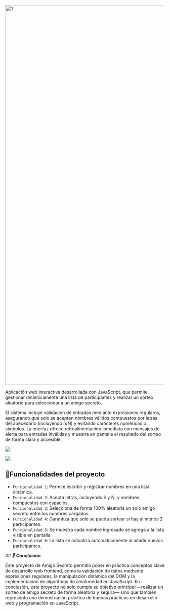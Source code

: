 <img width="1800" height="1200" alt="1" src="https://github.com/user-attachments/assets/50e52d8e-5f53-4db9-be49-516264cbf39d" />

Aplicación web interactiva desarrollada con JavaScript, que permite gestionar dinámicamente una lista de participantes y realizar un sorteo aleatorio para seleccionar a un amigo secreto.

El sistema incluye validación de entradas mediante expresiones regulares, asegurando que solo se acepten nombres válidos compuestos por letras del abecedario (incluyendo ñ/Ñ) y evitando caracteres numéricos o símbolos. La interfaz ofrece retroalimentación inmediata con mensajes de alerta para entradas inválidas y muestra en pantalla el resultado del sorteo de forma clara y accesible.

<p align="left">
<img src="https://img.shields.io/badge/STATUS-%20COMPLETO-orange">
</p>

<p align="left">
<img src="https://img.shields.io/badge/LENGUAJE-%20JAVASCRIPT-green">
</p>

## :hammer:Funcionalidades del proyecto
- `Funcionalidad 1`: Permite escribir y registrar nombres en una lista dinámica.
- `Funcionalidad 2`: Acepta letras, incluyendo ñ y Ñ, y nombres compuestos con espacios.
- `Funcionalidad 3`: Selecciona de forma 100% aleatoria un solo amigo secreto entre los nombres cargados.
- `Funcionalidad 4`: Garantiza que solo se pueda sortear si hay al menos 2 participantes.
- `Funcionalidad 5`: Se muestra cada nombre ingresado se agrega a la lista visible en pantalla.
- `Funcionalidad 6`: La lista se actualiza automáticamente al añadir nuevos participantes.

\## ***📝 Conclusión***

Este proyecto de Amigo Secreto permitió poner en práctica conceptos clave de desarrollo web frontend, como la validación de datos mediante expresiones regulares, la manipulación dinámica del DOM y la implementación de algoritmos de aleatoriedad en JavaScript.
En conclusión, este proyecto no solo cumple su objetivo principal —realizar un sorteo de amigo secreto de forma aleatoria y segura— sino que también representa una demostración práctica de buenas prácticas en desarrollo web y programación en JavaScript.
